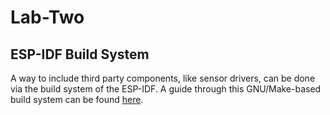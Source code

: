 # Lab-Two

## ESP-IDF Build System
A way to include third party components, like sensor drivers, can be done via the build system of the ESP-IDF.
A guide through this GNU/Make-based build system can be found [here](https://docs.espressif.com/projects/esp-idf/en/latest/api-guides/build-system.html).

